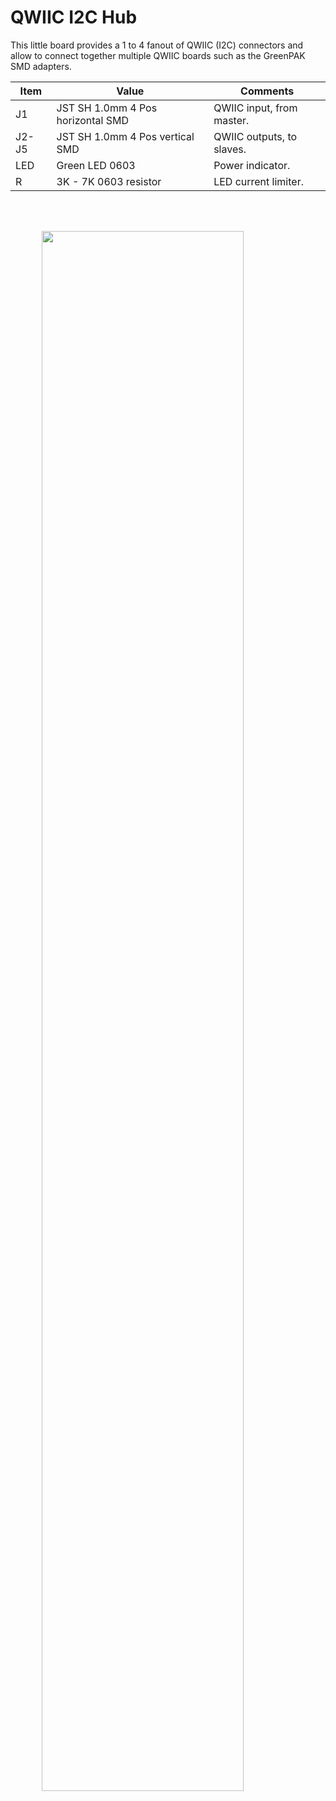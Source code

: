 # QWIIC I2C Hub

This little board provides a 1 to 4 fanout of QWIIC (I2C) connectors and allow to connect together multiple QWIIC boards such as the GreenPAK SMD adapters.


Item | Value | Comments
---|---|---
J1  |JST SH 1.0mm 4 Pos horizontal SMD | QWIIC input, from master.
J2- J5 |JST SH 1.0mm 4 Pos vertical SMD | QWIIC outputs, to slaves.
LED | Green LED  0603| Power indicator.
R | 3K - 7K 0603 resistor | LED current limiter.

<br>

<br>

<img  src="https://raw.githubusercontent.com/zapta/greenpak_misc/main/qwiic_hub/qwiic_hub.png"
      style="display: block;margin-left: auto;margin-right: auto;width: 80%;" />


